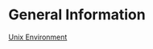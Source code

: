 # General Information

[Unix Environment](https://drive.google.com/open?id=0B85z_dQxOMgLYzN3LWhnWU54aHc)
